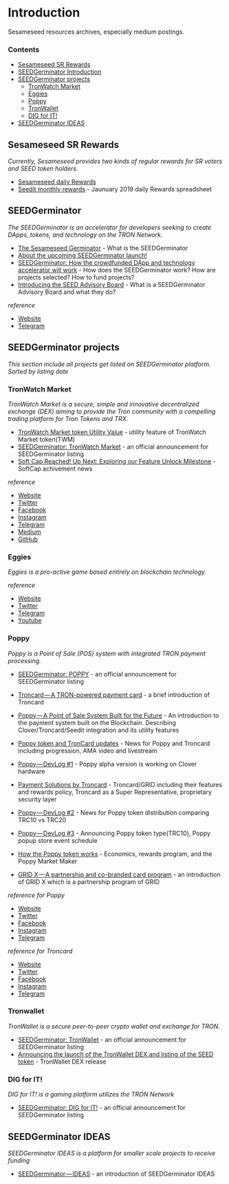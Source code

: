 # Introduction
Sesameseed resources archives, especially medium postings. 

### Contents

- [Sesameseed SR Rewards](#Sesameseed-SR-Rewards)
- [SEEDGerminator Introduction](#SEEDGerminator)
- [SEEDGerminator projects](#SEEDGerminator-projects)
    - [TronWatch Market](#TronWatch-Market)
    - [Eggies](#Eggies)
    - [Poppy](#Poppy)
    - [TronWallet](#TronWallet)
    - [DIG for IT!](#DIG-for-IT)
- [SEEDGerminator IDEAS](#SEEDGerminator-Ideas)

## Sesameseed SR Rewards

*Currently, Sesameseed provides two kinds of regular rewards for SR voters and SEED token holders.*

* [Sesameseed daily Rewards](https://medium.com/sesameseedorg/seedit-rewards-update-ea591f58fe40)
* [Seedit monthly rewards](https://goo.gl/TQVoxB) - Jaunuary 2019 daily Rewards spreadsheet

## SEEDGerminator

*The SEEDGerminator is an accelerator for developers seeking to create DApps, tokens, and technology on the TRON Network.*

* [The Sesameseed Germinator](https://medium.com/sesameseedorg/the-sesameseed-germinator-888770327a26) - What is the SEEDGerminator
* [About the upcoming SEEDGerminator launch!](https://medium.com/sesameseedorg/about-the-upcoming-seedgerminator-launch-c418d946dda8)
* [SEEDGerminator: How the crowdfunded DApp and technology accelerator will work](https://medium.com/sesameseedorg/seedgerminator-how-the-crowdfunded-dapp-and-technology-accelerator-will-work-2e56a8c68d7a) - How does the SEEDGerminator work? How are projects selected? How to fund projects?
* [Introducing the SEED Advisory Board](https://medium.com/sesameseedorg/introducing-the-seed-advisory-board-440b8704341e) - What is a SEEDGerminator Advisory Board and what they do?

*reference*

* [Website](http://seedgerminator.sesameseed.org)
* [Telegram](https://t.me/SEEDGerminator)

## SEEDGerminator projects

*This section include all projects get listed on SEEDGerminator platform. Sorted by listing date* 

### TronWatch Market

*TronWatch Market is a secure, simple and innovative decentralized exchange (DEX) aiming to provide the Tron community with a compelling trading platform for Tron Tokens and TRX.*

* [TronWatch Market token Utility Value](https://medium.com/sesameseedorg/tronwatch-market-twm-utility-value-7a1cef10c4ff) - utility feature of TronWatch Market token(TWM)
* [SEEDGerminator: TronWatch Market](https://medium.com/sesameseedorg/seedgerminator-tronwatch-market-cb70a1d12259) - an official announcement for SEEDGerminator listing
* [Soft Cap Reached! Up Next: Exploring our Feature Unlock Milestone](https://medium.com/sesameseedorg/soft-cap-reached-up-next-exploring-our-feature-unlock-milestone-565d2f5394f9) - SoftCap achivement news

*reference*

* [Website](https://tronwatch.market/)
* [Twitter](https://twitter.com/tronwatch)
* [Facebook](https://www.facebook.com/tronwatch)
* [Instagram](https://www.instagram.com/TronWatch/)
* [Telegram](https://t.me/TronWatch)
* [Medium](https://medium.com/@TronWatch/)
* [GitHub](https://github.com/TronWatch/)

### Eggies

*Eggies is a pro-active game based entirely on blockchain technology.*

*reference*

* [Website](eggies.world)
* [Twitter](https://twitter.com/eggiesegg/)
* [Telegram](https://t.me/Eggiesworld)
* [Youtube](https://www.youtube.com/channel/UCR7D8sxZkdoFHLGHCbp6hUg)

### Poppy

*Poppy is a Point of Sale (POS) system with integrated TRON payment processing.*

* [SEEDGerminator: POPPY](https://medium.com/sesameseedorg/seedgerminator-poppy-fc222aefa57b) - an official announcement for SEEDGerminator listing

* [Troncard — A TRON-powered payment card](https://medium.com/sesameseedorg/troncard-a-tron-powered-payment-card-aa53ed6b4725) - a brief introduction of Troncard

* [Poppy — A Point of Sale System Built for the Future](https://medium.com/sesameseedorg/poppy-a-pos-system-built-for-the-future-7d43b14f6e58) - An introduction to the payment system built on the Blockchain. Describing Clover/Troncard/Seedit integration and its utility features

* [Poppy token and TronCard updates](https://medium.com/sesameseedorg/poppy-token-and-troncard-updates-8e092e2126e5) - News for Poppy and Troncard including progression, AMA video and livestream

* [Poppy — DevLog #1](https://medium.com/sesameseedorg/poppy-devlog-1-120943cc6f01) - Poppy alpha version is working on Clover hardware

* [Payment Solutions by Troncard](https://medium.com/sesameseedorg/payment-solutions-by-troncard-78aa0e5d3ac7) - Troncard/GRID including their features and rewards policy, Troncard as a Super Representative, proprietary security layer

* [Poppy — DevLog #2](https://medium.com/sesameseedorg/poppy-token-distribution-update-fbb8e3fe5e31) - News for Poppy token distribution comparing TRC10 vs TRC20

* [Poppy — DevLog #3](https://medium.com/sesameseedorg/poppy-devlog-3-ff52b64b0732) - Announcing Poppy token type(TRC10), Poppy popup store event schedule

* [How the Poppy token works](https://medium.com/sesameseedorg/how-the-poppy-token-works-140d0aac150c) - Economics, rewards program, and the Poppy Market Maker

* [GRID X — A partnership and co-branded card program](https://medium.com/sesameseedorg/grid-x-a-partnership-and-co-branded-card-program-b9f222c2d9e0) - an introduction of GRID X which is a partnership program of GRID

*reference for Poppy*

* [Website](https://poppypos.com/)
* [Twitter](https://twitter.com/PoppyPOS)
* [Facebook](https://www.facebook.com/PoppyPOSapp)
* [Instagram](https://www.instagram.com/Poppy_POS)
* [Telegram](t.me/PoppyPOS)

*reference for Troncard*

* [Website](https://troncard.io/)
* [Twitter](https://twitter.com/Troncard_io)
* [Facebook](https://www.facebook.com/troncard.io)
* [Instagram](http://instagram.com/troncard.io)
* [Telegram](https://t.me/troncard)

### Tronwallet

*TronWallet is a secure peer-to-peer crypto wallet and exchange for TRON.*

* [SEEDGerminator: TronWallet](https://medium.com/sesameseedorg/seedgerminator-tronwallet-3342b5c0d903) - an official announcement for SEEDGerminator listing
* [Announcing the launch of the TronWallet DEX and listing of the SEED token](https://medium.com/sesameseedorg/announcing-the-launch-of-the-tronwallet-dex-and-listing-of-the-seed-token-6ac2be3fb5ef) - TronWallet DEX release

### DIG for IT!

*DIG for IT! is a gaming platform utilizes the TRON Network*

* [SEEDGerminator: DIG for IT!](https://medium.com/sesameseedorg/seedgerminator-dig-for-it-3d51234b6d91) - an official announcement for SEEDGerminator listing


## SEEDGerminator IDEAS

*SEEDGerminator IDEAS is a platform for smaller scale projects to receive funding*

* [SEEDGerminator — IDEAS](https://medium.com/sesameseedorg/seedgerminator-ideas-d384f37731dd) - an introduction of SEEDGerminator IDEAS 
